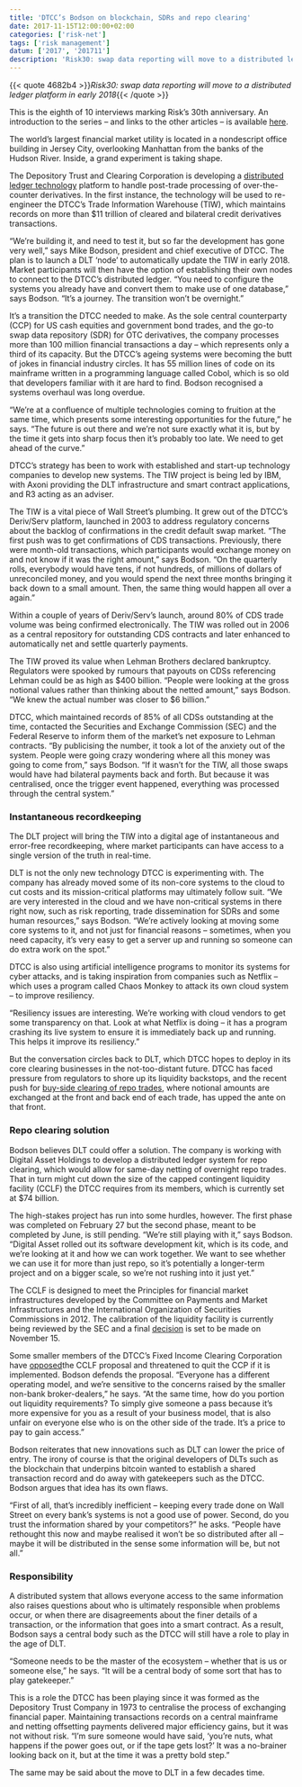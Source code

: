 ```yaml
---
title: 'DTCC’s Bodson on blockchain, SDRs and repo clearing'
date: 2017-11-15T12:00:00+02:00
categories: ['risk-net']
tags: ['risk management']
datum: ['2017', '201711']
description: 'Risk30: swap data reporting will move to a distributed ledger platform in early 2018'
---
```


{{< quote 4682b4 >}}_Risk30: swap data reporting will move to a distributed ledger platform in early 2018_{{< /quote >}}

This is the eighth of 10 interviews marking Risk’s 30th anniversary. An introduction to the series – and links to the other articles – is available [here](https://www.risk.net/our-take/5353481/the-future-of-risk-in-10-interviews-volatility-liquidity-and-tech).

The world’s largest financial market utility is located in a nondescript office building in Jersey City, overlooking Manhattan from the banks of the Hudson River. Inside, a grand experiment is taking shape.

The Depository Trust and Clearing Corporation is developing a [distributed ledger technology](https://www.risk.net/topics/distributed-ledger-technology-dlt) platform to handle post-trade processing of over-the-counter derivatives. In the first instance, the technology will be used to re-engineer the DTCC’s Trade Information Warehouse (TIW), which maintains records on more than $11 trillion of cleared and bilateral credit derivatives transactions.

“We’re building it, and need to test it, but so far the development has gone very well,” says Mike Bodson, president and chief executive of DTCC. The plan is to launch a DLT ‘node’ to automatically update the TIW in early 2018. Market participants will then have the option of establishing their own nodes to connect to the DTCC’s distributed ledger. “You need to configure the systems you already have and convert them to make use of one database,” says Bodson. “It’s a journey. The transition won’t be overnight.”

It’s a transition the DTCC needed to make. As the sole central counterparty (CCP) for US cash equities and government bond trades, and the go-to swap data repository (SDR) for OTC derivatives, the company processes more than 100 million financial transactions a day – which represents only a third of its capacity. But the DTCC’s ageing systems were becoming the butt of jokes in financial industry circles. It has 55 million lines of code on its mainframe written in a programming language called Cobol, which is so old that developers familiar with it are hard to find. Bodson recognised a systems overhaul was long overdue.

“We’re at a confluence of multiple technologies coming to fruition at the same time, which presents some interesting opportunities for the future,” he says. “The future is out there and we’re not sure exactly what it is, but by the time it gets into sharp focus then it’s probably too late. We need to get ahead of the curve.”

DTCC’s strategy has been to work with established and start-up technology companies to develop new systems. The TIW project is being led by IBM, with Axoni providing the DLT infrastructure and smart contract applications, and R3 acting as an adviser.

The TIW is a vital piece of Wall Street’s plumbing. It grew out of the DTCC’s Deriv/Serv platform, launched in 2003 to address regulatory concerns about the backlog of confirmations in the credit default swap market. “The first push was to get confirmations of CDS transactions. Previously, there were month-old transactions, which participants would exchange money on and not know if it was the right amount,” says Bodson. “On the quarterly rolls, everybody would have tens, if not hundreds, of millions of dollars of unreconciled money, and you would spend the next three months bringing it back down to a small amount. Then, the same thing would happen all over a again.”

Within a couple of years of Deriv/Serv’s launch, around 80% of CDS trade volume was being confirmed electronically. The TIW was rolled out in 2006 as a central repository for outstanding CDS contracts and later enhanced to automatically net and settle quarterly payments.

The TIW proved its value when Lehman Brothers declared bankruptcy. Regulators were spooked by rumours that payouts on CDSs referencing Lehman could be as high as $400 billion. “People were looking at the gross notional values rather than thinking about the netted amount,” says Bodson. “We knew the actual number was closer to $6 billion.”

DTCC, which maintained records of 85% of all CDSs outstanding at the time, contacted the Securities and Exchange Commission (SEC) and the Federal Reserve to inform them of the market’s net exposure to Lehman contracts. “By publicising the number, it took a lot of the anxiety out of the system. People were going crazy wondering where all this money was going to come from,” says Bodson. “If it wasn’t for the TIW, all those swaps would have had bilateral payments back and forth. But because it was centralised, once the trigger event happened, everything was processed through the central system.”

### Instantaneous recordkeeping

The DLT project will bring the TIW into a digital age of instantaneous and error-free recordkeeping, where market participants can have access to a single version of the truth in real-time.

DLT is not the only new technology DTCC is experimenting with. The company has already moved some of its non-core systems to the cloud to cut costs and its mission-critical platforms may ultimately follow suit. “We are very interested in the cloud and we have non-critical systems in there right now, such as risk reporting, trade dissemination for SDRs and some human resources,” says Bodson. “We’re actively looking at moving some core systems to it, and not just for financial reasons – sometimes, when you need capacity, it’s very easy to get a server up and running so someone can do extra work on the spot.”

DTCC is also using artificial intelligence programs to monitor its systems for cyber attacks, and is taking inspiration from companies such as Netflix – which uses a program called Chaos Monkey to attack its own cloud system – to improve resiliency.

“Resiliency issues are interesting. We’re working with cloud vendors to get some transparency on that. Look at what Netflix is doing – it has a program crashing its live system to ensure it is immediately back up and running. This helps it improve its resiliency.”

But the conversation circles back to DLT, which DTCC hopes to deploy in its core clearing businesses in the not-too-distant future. DTCC has faced pressure from regulators to shore up its liquidity backstops, and the recent push for [buy-side clearing of repo trades](https://www.risk.net/derivatives/5322096/goldman-and-federated-first-to-clear-mmf-repo-trades), where notional amounts are exchanged at the front and back end of each trade, has upped the ante on that front.

### Repo clearing solution

Bodson believes DLT could offer a solution. The company is working with Digital Asset Holdings to develop a distributed ledger system for repo clearing, which would allow for same-day netting of overnight repo trades. That in turn might cut down the size of the capped contingent liquidity facility (CCLF) the DTCC requires from its members, which is currently set at $74 billion.

The high-stakes project has run into some hurdles, however. The first phase was completed on February 27 but the second phase, meant to be completed by June, is still pending. “We’re still playing with it,” says Bodson. “Digital Asset rolled out its software development kit, which is its code, and we’re looking at it and how we can work together. We want to see whether we can use it for more than just repo, so it’s potentially a longer-term project and on a bigger scale, so we’re not rushing into it just yet.”

The CCLF is designed to meet the Principles for financial market infrastructures developed by the Committee on Payments and Market Infrastructures and the International Organization of Securities Commissions in 2012. The calibration of the liquidity facility is currently being reviewed by the SEC and a final [decision](https://www.risk.net/derivatives/5333406/sec-delays-final-decision-on-dtcc-liquidity-facility) is set to be made on November 15.

Some smaller members of the DTCC’s Fixed Income Clearing Corporation have [opposed](https://www.risk.net/derivatives/5292066/dtccs-74-billion-liquidity-charge-riles-members)the CCLF proposal and threatened to quit the CCP if it is implemented. Bodson defends the proposal. “Everyone has a different operating model, and we’re sensitive to the concerns raised by the smaller non-bank broker-dealers,” he says. “At the same time, how do you portion out liquidity requirements? To simply give someone a pass because it’s more expensive for you as a result of your business model, that is also unfair on everyone else who is on the other side of the trade. It’s a price to pay to gain access.”

Bodson reiterates that new innovations such as DLT can lower the price of entry. The irony of course is that the original developers of DLTs such as the blockchain that underpins bitcoin wanted to establish a shared transaction record and do away with gatekeepers such as the DTCC. Bodson argues that idea has its own flaws.

“First of all, that’s incredibly inefficient – keeping every trade done on Wall Street on every bank’s systems is not a good use of power. Second, do you trust the information shared by your competitors?” he asks. “People have rethought this now and maybe realised it won’t be so distributed after all – maybe it will be distributed in the sense some information will be, but not all.”

### Responsibility

A distributed system that allows everyone access to the same information also raises questions about who is ultimately responsible when problems occur, or when there are disagreements about the finer details of a transaction, or the information that goes into a smart contract. As a result, Bodson says a central body such as the DTCC will still have a role to play in the age of DLT.

“Someone needs to be the master of the ecosystem – whether that is us or someone else,” he says. “It will be a central body of some sort that has to play gatekeeper.”

This is a role the DTCC has been playing since it was formed as the Depository Trust Company in 1973 to centralise the process of exchanging financial paper. Maintaining transactions records on a central mainframe and netting offsetting payments delivered major efficiency gains, but it was not without risk. “I’m sure someone would have said, ‘you’re nuts, what happens if the power goes out, or if the tape gets lost?’ It was a no-brainer looking back on it, but at the time it was a pretty bold step.”

The same may be said about the move to DLT in a few decades time.

